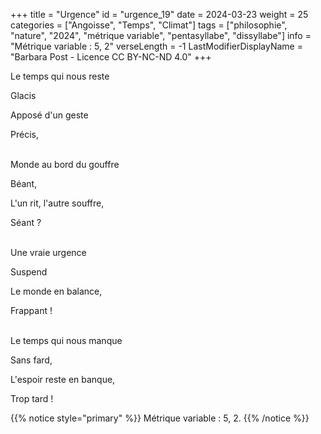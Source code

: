 +++
title = "Urgence"
id = "urgence_19"
date = 2024-03-23
weight = 25
categories = ["Angoisse", "Temps", "Climat"]
tags = ["philosophie", "nature", "2024", "métrique variable", "pentasyllabe", "dissyllabe"]
info = "Métrique variable : 5, 2"
verseLength = -1
LastModifierDisplayName = "Barbara Post - Licence CC BY-NC-ND 4.0"
+++

Le temps qui nous reste

Glacis

Apposé d'un geste

Précis,

 \
Monde au bord du gouffre

Béant,

L'un rit, l'autre souffre,

Séant ?

 \
Une vraie urgence

Suspend

Le monde en balance,

Frappant !

 \
Le temps qui nous manque

Sans fard,

L'espoir reste en banque,

Trop tard !

{{% notice style="primary" %}}
Métrique variable : 5, 2.
{{% /notice %}}
